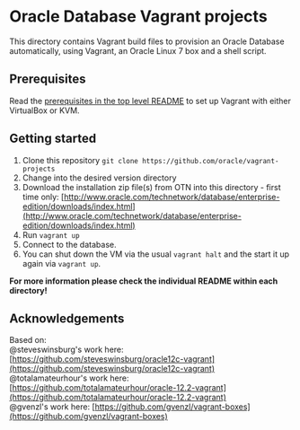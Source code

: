 # Oracle Database Vagrant projects

This directory contains Vagrant build files to provision an Oracle Database automatically, using Vagrant, an Oracle Linux 7 box and a shell script.

## Prerequisites

Read the [prerequisites in the top level README](../README.md#prerequisites) to set up Vagrant with either VirtualBox or KVM.

## Getting started

1. Clone this repository `git clone https://github.com/oracle/vagrant-projects`
2. Change into the desired version directory
3. Download the installation zip file(s) from OTN into this directory - first time only:
[http://www.oracle.com/technetwork/database/enterprise-edition/downloads/index.html](http://www.oracle.com/technetwork/database/enterprise-edition/downloads/index.html)
4. Run `vagrant up`
5. Connect to the database.
6. You can shut down the VM via the usual `vagrant halt` and the start it up again via `vagrant up`.

**For more information please check the individual README within each directory!**

## Acknowledgements

Based on:  
@steveswinsburg's work here: [https://github.com/steveswinsburg/oracle12c-vagrant](https://github.com/steveswinsburg/oracle12c-vagrant)  
@totalamateurhour's work here: [https://github.com/totalamateurhour/oracle-12.2-vagrant](https://github.com/totalamateurhour/oracle-12.2-vagrant)  
@gvenzl's work here: [https://github.com/gvenzl/vagrant-boxes](https://github.com/gvenzl/vagrant-boxes)
